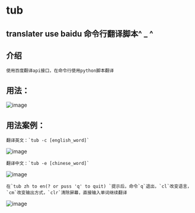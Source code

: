 #               tub


## translater use baidu  命令行翻译脚本^ _ ^


## 介绍
    使用百度翻译api接口，在命令行使用python脚本翻译



## 用法：

![image](https://user-images.githubusercontent.com/82870401/208221224-a86d9002-22c2-4f7e-8d80-f11af4cddfcc.png)



## 用法案例：

    翻译英文：`tub -c [english_word]`

![image](https://user-images.githubusercontent.com/82870401/208221043-6c607fc8-3ee3-4038-9e3b-dd6fe08b2e00.png)


    翻译中文：`tub -e [chinese_word]`

![image](https://user-images.githubusercontent.com/82870401/208221065-1853e874-0285-4d31-bbe9-b2c4167ea47e.png)

    在`tub zh to en(? or puss 'q' to quit) `提示后，命令`q`退出，`cl`改变语言，`cm`改变输出方式，`clr`清除屏幕，直接输入单词继续翻译


![image](https://user-images.githubusercontent.com/82870401/208221162-a3cde2a3-080e-4890-b501-9fa0064cd4bb.png)
